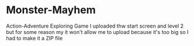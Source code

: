 # Monster-Mayhem
Action-Adventure Exploring Game
I uploaded thw start screen and level 2 but for some reason my it won't allow me to upload because it's too big so I had to make it a ZIP file
